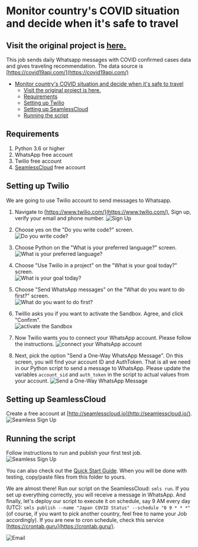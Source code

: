 # Monitor country's COVID situation and decide when it's safe to travel

## Visit the original project is [here.](https://github.com/seamless-io/templates/tree/master/monitor_country_covid_status)

This job sends daily Whatsapp messages with COVID confirmed cases data and gives traveling recommendation. The data source is [https://covid19api.com/](https://covid19api.com/)  

- [Monitor country's COVID situation and decide when it's safe to travel](#monitor-countrys-covid-situation-and-decide-when-its-safe-to-travel)
  - [Visit the original project is here.](#visit-the-original-project-is-here)
  - [Requirements](#requirements)
  - [Setting up Twilio](#setting-up-twilio)
  - [Setting up SeamlessCloud](#setting-up-seamlesscloud)
  - [Running the script](#running-the-script)

## Requirements
1. Python 3.6 or higher
2. WhatsApp free account
3. Twilio free account
4. [SeamlessCloud](http://seamlesscloud.io/) free account

## Setting up Twilio
We are going to use Twilio account to send messages to Whatsapp. 

1. Navigate to [https://www.twilio.com/](https://www.twilio.com/), Sign up, verify your email and phone number.
    ![Sign Up](../images/monitor_country_covid_status/1.png)

2. Choose yes on the "Do you write code?" screen.   
    ![Do you write code?](../images/monitor_country_covid_status/2.png)
    
3. Choose Python on the "What is your preferred language?" screen.   
    ![What is your preferred language?](../images/monitor_country_covid_status/3.png)
    
4. Choose "Use Twilio in a project" on the "What is your goal today?" screen.   
    ![What is your goal today?](../images/monitor_country_covid_status/4.png)
    
5. Choose "Send WhatsApp messages" on the "What do you want to do first?" screen.   
    ![What do you want to do first?](../images/monitor_country_covid_status/5.png)
    
6. Twillio asks you if you want to activate the Sandbox. Agree, and click "Confirm".   
    ![activate the Sandbox](../images/monitor_country_covid_status/6.png)
    
7. Now Twilio wants you to connect your WhatsApp account. Please follow the instructions.
    ![connect your WhatsApp account](../images/monitor_country_covid_status/7.png)
    
8. Next, pick the option "Send a One-Way WhatsApp Message". On this screen, you will find your account ID and AuthToken. That is all we need in our Python script to send a message to WhatsApp. Please update the variables `account_sid` and `auth_token` in the script to actual values from your account.
    ![Send a One-Way WhatsApp Message](../images/monitor_country_covid_status/8.png)


## Setting up SeamlessCloud  
Create a free account at [http://seamlesscloud.io](http://seamlesscloud.io/).  
![Seamless Sign Up](../images/smls-signup.png)

## Running the script  
Follow instructions to run and publish your first test job. 
![Seamless Sign Up](../images/seamless_no_jobs_screen.png)

You can also check out the [Quick Start Guide](https://app.seamlesscloud.io/guide). When you will be done with testing, copy/paste files from this folder to yours.    

We are almost there! Run our script on the SeamlessCloud: `smls run`. If you set up everything correctly, you will receive a message in WhatsApp. And finally, let's deploy our script to execute it on schedule, say 9 AM every day (UTC): `smls publish --name "Japan COVID Status" --schedule "0 9 * * *"` (of course, if you want to pick another country, feel free to name your Job accordingly). If you are new to cron schedule, check this service [https://crontab.guru](https://crontab.guru/). 
    
![Email](../images/monitor_country_covid_status/9.jpeg)
